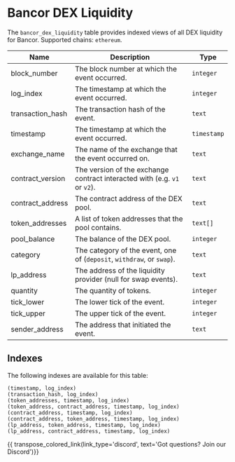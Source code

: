 
# Bancor DEX Liquidity

The `bancor_dex_liquidity` table provides indexed views of all DEX liquidity for Bancor.
Supported chains: `ethereum`.

| Name                | Description                                                                 | Type        |
| --------- | --------- | --------------------------------------------------------------------------- |
| block_number | The block number at which the event occurred. | `integer` |
| log_index | The timestamp at which the event occurred. | `integer` |
| transaction_hash | The transaction hash of the event. | `text` |
| timestamp | The timestamp at which the event occurred. | `timestamp` |
| exchange_name | The name of the exchange that the event occurred on. | `text` |
| contract_version | The version of the exchange contract interacted with (e.g. `v1` or `v2`). | `text` |
| contract_address | The contract address of the DEX pool. | `text` |
| token_addresses | A list of token addresses that the pool contains. | `text[]` |
| pool_balance | The balance of the DEX pool. | `integer` |
| category | The category of the event, one of (`deposit`, `withdraw`, or `swap`). | `text` |
| lp_address | The address of the liquidity provider (null for swap events). | `text` |
| quantity | The quantity of tokens. | `integer` |
| tick_lower | The lower tick of the event. | `integer` |
| tick_upper | The upper tick of the event. | `integer` |
| sender_address | The address that initiated the event. | `text` |


## Indexes
The following indexes are available for this table:

```
(timestamp, log_index)
(transaction_hash, log_index)
(token_addresses, timestamp, log_index)
(token_address, contract_address, timestamp, log_index)
(contract_address, timestamp, log_index)
(contract_address, token_address, timestamp, log_index)
(lp_address, token_address, timestamp, log_index)
(lp_address, contract_address, timestamp, log_index)
```

{{ transpose_colored_link(link_type='discord', text='Got questions?  Join our Discord')}}

